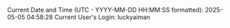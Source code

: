 Current Date and Time (UTC - YYYY-MM-DD HH:MM:SS formatted): 2025-05-05 04:58:28
Current User's Login: luckyaiman
